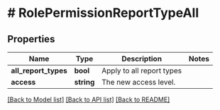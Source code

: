 # # RolePermissionReportTypeAll

## Properties

Name | Type | Description | Notes
------------ | ------------- | ------------- | -------------
**all_report_types** | **bool** | Apply to all report types |
**access** | **string** | The new access level. |

[[Back to Model list]](../../README.md#models) [[Back to API list]](../../README.md#endpoints) [[Back to README]](../../README.md)
